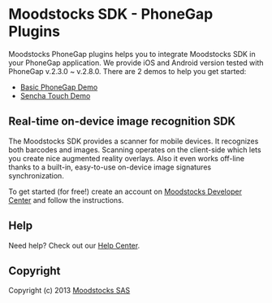 # Moodstocks SDK - PhoneGap Plugins

Moodstocks PhoneGap plugins helps you to integrate Moodstocks SDK in your PhoneGap application. We provide iOS and Android version tested with PhoneGap v.2.3.0 ~ v.2.8.0. There are 2 demos to help you get started:

* [Basic PhoneGap Demo](https://github.com/Moodstocks/moodstocks-phonegap-demo-app)
* [Sencha Touch Demo](https://github.com/Moodstocks/moodstocks-sencha-demo-app)

## Real-time on-device image recognition SDK

The Moodstocks SDK provides a scanner for mobile devices. It recognizes both barcodes and images. Scanning operates on the client-side which lets you create nice augmented reality overlays. Also it even works off-line thanks to a built-in, easy-to-use on-device image signatures synchronization.

To get started (for free!) create an account on [Moodstocks Developer Center](https://developers.moodstocks.com/) and follow the instructions.

## Help

Need help? Check out our [Help Center](http://help.moodstocks.com/).

## Copyright

Copyright (c) 2013 [Moodstocks SAS](http://www.moodstocks.com)
